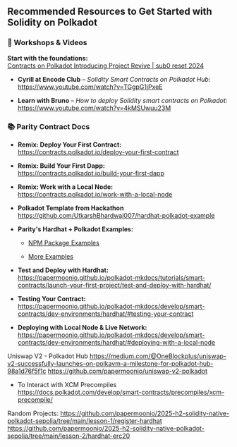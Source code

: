 ## Recommended Resources to Get Started with Solidity on Polkadot

### 🎥 Workshops & Videos

**Start with the foundations:**  
[Contracts on Polkadot Introducing Project Revive | sub0 reset 2024](https://www.youtube.com/watch?v=GPuTt10dxKI&pp=ygUYcmV2aXZlIHNvbGlkaXR5IHBvbGthZG90)

- **Cyrill at Encode Club** – _Solidity Smart Contracts on Polkadot Hub:_  
  https://www.youtube.com/watch?v=TGgpG1jPxeE

- **Learn with Bruno** – _How to deploy Solidity smart contracts on Polkadot:_  
  https://www.youtube.com/watch?v=4kMSUwuu23M

### 📚 Parity Contract Docs

- **Remix: Deploy Your First Contract:**  
  https://contracts.polkadot.io/deploy-your-first-contract

- **Remix: Build Your First Dapp:**  
  https://contracts.polkadot.io/build-your-first-dapp

- **Remix: Work with a Local Node:**  
  https://contracts.polkadot.io/work-with-a-local-node

- **Polkadot Template from Hackathon**
  https://github.com/UtkarshBhardwaj007/hardhat-polkadot-example

- **Parity's Hardhat + Polkadot Examples:**

  - [NPM Package Examples](https://www.npmjs.com/package/@parity/hardhat-polkadot)

  - [More Examples](https://github.com/paritytech/hardhat-polkadot/tree/main/examples)

- **Test and Deploy with Hardhat:**  
  https://papermoonio.github.io/polkadot-mkdocs/tutorials/smart-contracts/launch-your-first-project/test-and-deploy-with-hardhat/

- **Testing Your Contract:**  
  https://papermoonio.github.io/polkadot-mkdocs/develop/smart-contracts/dev-environments/hardhat/#testing-your-contract

- **Deploying with Local Node & Live Network:**  
  https://papermoonio.github.io/polkadot-mkdocs/develop/smart-contracts/dev-environments/hardhat/#deploying-with-a-local-node

Uniswap V2 - Polkadot Hub
https://medium.com/@OneBlockplus/uniswap-v2-successfully-launches-on-polkavm-a-milestone-for-polkadot-hub-98a1d76f5f1c
https://github.com/papermoonio/uniswap-v2-polkadot

- To Interact with XCM Precompiles
  https://docs.polkadot.com/develop/smart-contracts/precompiles/xcm-precompile/

Random Projects:
https://github.com/papermoonio/2025-h2-solidity-native-polkadot-sepolia/tree/main/lesson-1/register-hardhat
https://github.com/papermoonio/2025-h2-solidity-native-polkadot-sepolia/tree/main/lesson-2/hardhat-erc20
